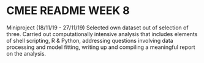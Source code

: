 # CMEE README WEEK 8

Miniproject (18/11/19 - 27/11/19)
Selected own dataset out of selection of three. Carried out computationally intensive analysis that includes elements of shell scripting, R & Python, addressing questions involving data processing and model fitting, writing up and compiling a meaningful report on the analysis.
